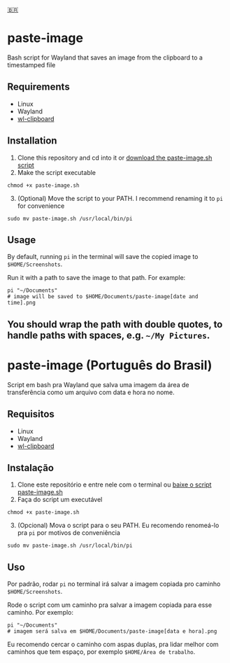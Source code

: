 [🇧🇷](#ptbr)
# paste-image
Bash script for Wayland that saves an image from the clipboard to a timestamped file
## Requirements
- Linux
- Wayland
- [wl-clipboard](https://github.com/bugaevc/wl-clipboard)
## Installation
1. Clone this repository and cd into it or [download the paste-image.sh script](https://github.com/lauraonline/paste-image/releases)
2. Make the script executable
```
chmod +x paste-image.sh
```
3. (Optional) Move the script to your PATH. I recommend renaming it to `pi` for convenience
```
sudo mv paste-image.sh /usr/local/bin/pi
```
## Usage
By default, running `pi` in the terminal will save the copied image to `$HOME/Screenshots`.

Run it with a path to save the image to that path. For example:
```
pi "~/Documents"
# image will be saved to $HOME/Documents/paste-image[date and time].png
```
You should wrap the path with double quotes, to handle paths with spaces, e.g. `~/My Pictures`.
---
<a name="ptbr"></a>
# paste-image (Português do Brasil)
Script em bash pra Wayland que salva uma imagem da área de transferência como um arquivo com data e hora no nome.
## Requisitos
- Linux
- Wayland
- [wl-clipboard](https://github.com/bugaevc/wl-clipboard)
## Instalação
1. Clone este repositório e entre nele com o terminal ou [baixe o script paste-image.sh](https://github.com/lauraonline/paste-image/releases)
2. Faça do script um executável
```
chmod +x paste-image.sh
```
3. (Opcional) Mova o script para o seu PATH. Eu recomendo renomeá-lo pra `pi` por motivos de conveniência
```
sudo mv paste-image.sh /usr/local/bin/pi
```
## Uso
Por padrão, rodar `pi` no terminal irá salvar a imagem copiada pro caminho `$HOME/Screenshots`.

Rode o script com um caminho pra salvar a imagem copiada para esse caminho. Por exemplo:
```
pi "~/Documents"
# imagem será salva em $HOME/Documents/paste-image[data e hora].png
```
Eu recomendo cercar o caminho com aspas duplas, pra lidar melhor com caminhos que tem espaço, por exemplo `$HOME/Área de trabalho`.
